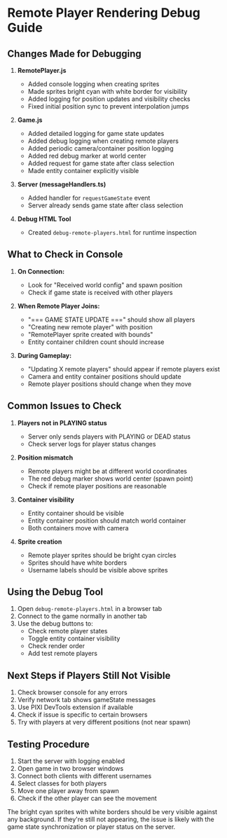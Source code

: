 # Remote Player Rendering Debug Guide

## Changes Made for Debugging

1. **RemotePlayer.js**
   - Added console logging when creating sprites
   - Made sprites bright cyan with white border for visibility
   - Added logging for position updates and visibility checks
   - Fixed initial position sync to prevent interpolation jumps

2. **Game.js**
   - Added detailed logging for game state updates
   - Added debug logging when creating remote players
   - Added periodic camera/container position logging
   - Added red debug marker at world center
   - Added request for game state after class selection
   - Made entity container explicitly visible

3. **Server (messageHandlers.ts)**
   - Added handler for `requestGameState` event
   - Server already sends game state after class selection

4. **Debug HTML Tool**
   - Created `debug-remote-players.html` for runtime inspection

## What to Check in Console

1. **On Connection:**
   - Look for "Received world config" and spawn position
   - Check if game state is received with other players

2. **When Remote Player Joins:**
   - "=== GAME STATE UPDATE ===" should show all players
   - "Creating new remote player" with position
   - "RemotePlayer sprite created with bounds"
   - Entity container children count should increase

3. **During Gameplay:**
   - "Updating X remote players" should appear if remote players exist
   - Camera and entity container positions should update
   - Remote player positions should change when they move

## Common Issues to Check

1. **Players not in PLAYING status**
   - Server only sends players with PLAYING or DEAD status
   - Check server logs for player status changes

2. **Position mismatch**
   - Remote players might be at different world coordinates
   - The red debug marker shows world center (spawn point)
   - Check if remote player positions are reasonable

3. **Container visibility**
   - Entity container should be visible
   - Entity container position should match world container
   - Both containers move with camera

4. **Sprite creation**
   - Remote player sprites should be bright cyan circles
   - Sprites should have white borders
   - Username labels should be visible above sprites

## Using the Debug Tool

1. Open `debug-remote-players.html` in a browser tab
2. Connect to the game normally in another tab
3. Use the debug buttons to:
   - Check remote player states
   - Toggle entity container visibility
   - Check render order
   - Add test remote players

## Next Steps if Players Still Not Visible

1. Check browser console for any errors
2. Verify network tab shows gameState messages
3. Use PIXI DevTools extension if available
4. Check if issue is specific to certain browsers
5. Try with players at very different positions (not near spawn)

## Testing Procedure

1. Start the server with logging enabled
2. Open game in two browser windows
3. Connect both clients with different usernames
4. Select classes for both players
5. Move one player away from spawn
6. Check if the other player can see the movement

The bright cyan sprites with white borders should be very visible against any background. If they're still not appearing, the issue is likely with the game state synchronization or player status on the server.